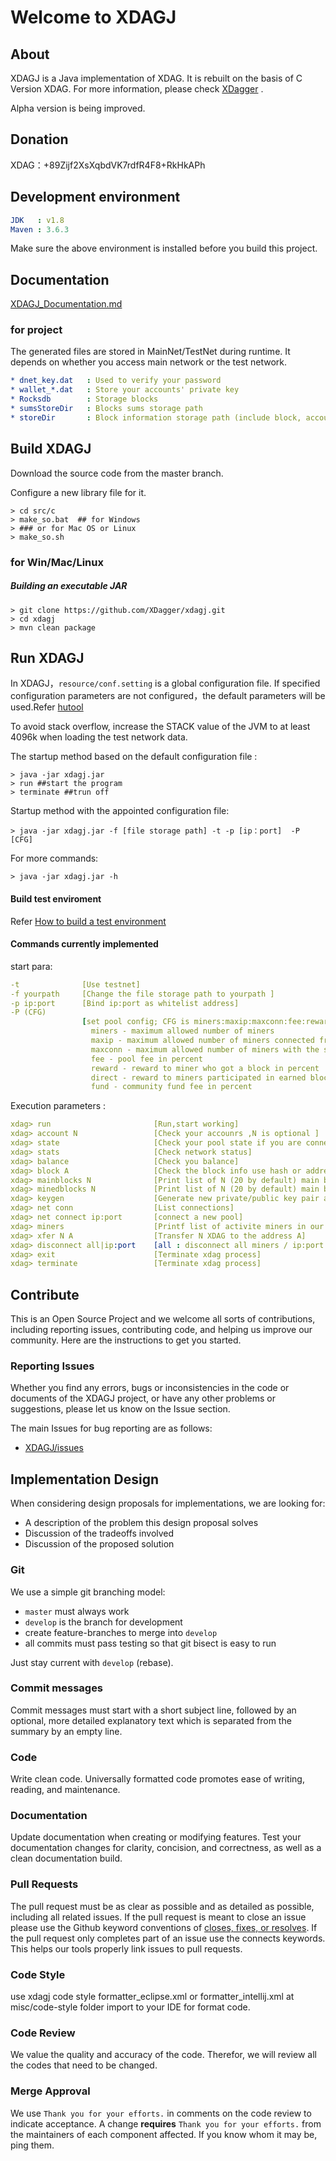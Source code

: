 # Welcome to XDAGJ

## About

XDAGJ is a Java implementation of XDAG. It is rebuilt on the basis of C Version XDAG. For more information, please check [XDagger](https://github.com/XDagger/xdag) .

Alpha version is being improved.

## Donation

XDAG：+89Zijf2XsXqbdVK7rdfR4F8+RkHkAPh

## Development environment

```yaml
JDK   : v1.8
Maven : 3.6.3
```

Make sure the above environment is installed before you build this project.



## Documentation

[XDAGJ_Documentation.md](./XDAGJ_Documentation.md)

### for project
The generated files are stored in MainNet/TestNet during runtime. It depends on whether you access main network or the test network.
```yaml
* dnet_key.dat	 : Used to verify your password
* wallet_*.dat	 : Store your accounts' private key
* Rocksdb        : Storage blocks
* sumsStoreDir   : Blocks sums storage path
* storeDir       : Block information storage path (include block, account and orphan)   
```

## Build XDAGJ

Download the source code from the master branch.

Configure a new library file for it.

```shell
> cd src/c
> make_so.bat  ## for Windows
> ### or for Mac OS or Linux
> make_so.sh
```



### for Win/Mac/Linux

##### Building an executable JAR

```shell
> git clone https://github.com/XDagger/xdagj.git
> cd xdagj
> mvn clean package 
```

## Run XDAGJ

In XDAGJ，`resource/conf.setting` is a global configuration file. If specified configuration parameters are not configured，the default parameters will be used.Refer [hutool](https://www.hutool.cn/docs/#/setting/%E6%A6%82%E8%BF%B0)

To avoid stack overflow, increase the STACK value of the JVM to at least 4096k when loading the test network data.

The startup method based on the default configuration file :
```shell
> java -jar xdagj.jar
> run ##start the program
> terminate ##trun off
```

Startup method with the appointed configuration file:

```shell	
> java -jar xdagj.jar -f [file storage path] -t -p [ip：port]  -P [CFG]
```

For more commands:

```shell
> java -jar xdagj.jar -h
```

#### Build test enviroment
Refer [How to build a test environment](./docs/Build_Test_Environment.md)

#### Commands currently implemented

start para:

```yaml
-t              [Use testnet]
-f yourpath     [Change the file storage path to yourpath ]
-p ip:port      [Bind ip:port as whitelist address]
-P (CFG)
                [set pool config; CFG is miners:maxip:maxconn:fee:reward:direct:fund
                  miners - maximum allowed number of miners
                  maxip - maximum allowed number of miners connected from single ip
                  maxconn - maximum allowed number of miners with the same address
                  fee - pool fee in percent
                  reward - reward to miner who got a block in percent
                  direct - reward to miners participated in earned block in percent
                  fund - community fund fee in percent
```

Execution parameters :

```yaml
xdag> run                       [Run,start working]
xdag> account N                 [Check your accounrs ,N is optional ]
xdag> state                     [Check your pool state if you are connected to other pool]
xdag> stats                     [Check network status]
xdag> balance                   [Check you balance]
xdag> block A                   [Check the block info use hash or address]
xdag> mainblocks N              [Print list of N (20 by default) main blocks]
xdag> minedblocks N             [Print list of N (20 by default) main blocks mined by current pool]
xdag> keygen                    [Generate new private/public key pair and set it by default]
xdag> net conn                  [List connections]
xdag> net connect ip:port       [connect a new pool]
xdag> miners                    [Printf list of activite miners in our pool]
xdag> xfer N A                  [Transfer N XDAG to the address A]
xdag> disconnect all|ip:port    [all : disconnect all miners / ip:port  disconnect the specified miner]
xdag> exit                      [Terminate xdag process]
xdag> terminate                 [Terminate xdag process]
```



## Contribute

This is an Open Source Project and we welcome all sorts of contributions, including reporting issues, contributing code, and helping us improve our community. Here are the instructions to get you started. 

### Reporting Issues

Whether you find any errors, bugs or inconsistencies in the code or documents of the XDAGJ project, or have any other problems or suggestions, please let us know on the Issue section.

The main Issues for bug reporting are as follows:

* [XDAGJ/issues](https://github.com/XDagger/xdagj/issues)

## Implementation Design

When considering design proposals for implementations, we are looking for:

- A description of the problem this design proposal solves
- Discussion of the tradeoffs involved
- Discussion of the proposed solution

### Git

We use a simple git branching model:

- `master` must always work
- `develop` is the branch for development
- create feature-branches to merge into `develop`
- all commits must pass testing so that git bisect is easy to run

Just stay current with `develop` (rebase).

### Commit messages

Commit messages must start with a short subject line, followed by an optional, more detailed explanatory text which is separated from the summary by an empty line.

### Code

Write clean code. Universally formatted code promotes ease of writing, reading, and maintenance.

### Documentation

Update documentation when creating or modifying features. Test your documentation changes for clarity, concision, and correctness, as well as a clean documentation build.

### Pull Requests

The pull request must be as clear as possible and as detailed as possible, including all related issues. If the pull request is meant to close an issue please use the Github keyword conventions of [closes, fixes, or resolves](https://help.github.com/articles/closing-issues-via-commit-messages/). If the pull request only completes part of an issue use the connects keywords. This helps our tools properly link issues to pull requests.

### Code Style

use xdagj code style formatter_eclipse.xml or formatter_intellij.xml at misc/code-style folder import to your IDE for format code.


### Code Review

We value the quality and accuracy of the code. Therefor, we will review all the codes that need to be changed.

### Merge Approval

We use `Thank you for your efforts.` in comments on the code review to indicate acceptance. A change **requires** `Thank you for your efforts.` from the maintainers of each component affected. If you know whom it may be, ping them.


